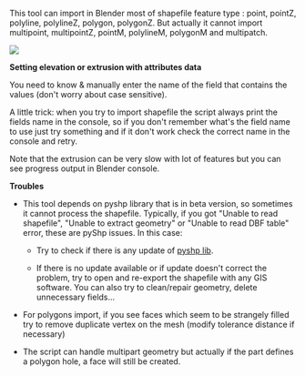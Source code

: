 This tool can import in Blender most of shapefile feature type : point, pointZ, polyline, polylineZ, polygon, polygonZ. But actually it cannot import multipoint, multipointZ, pointM, polylineM, polygonM and multipatch.

![](https://github.com/domlysz/BlenderGIS/raw/master/images/shp_import_options.jpg)

**Setting elevation or extrusion with attributes data**

You need to know & manually enter the name of the field that contains the values (don't worry about case sensitive).

A little trick: when you try to import shapefile the script always print the fields name in the console, so if you don't remember what's the field name to use just try something and if it don't work check the correct name in the console and retry.

Note that the extrusion can be very slow with lot of features but you can see progress output in Blender console.

**Troubles**

* This tool depends on pyshp library that is in beta version, so sometimes it cannot process the shapefile. Typically, if you got "Unable to read shapefile", "Unable to extract geometry" or "Unable to read DBF table" error, these are pyShp issues. In this case:

    * Try to check if there is any update of [pyshp lib](http://code.google.com/p/pyshp/downloads/list).

    * If there is no update available or if update doesn't correct the problem, try to open and re-export the shapefile with any GIS software. You can also try to clean/repair geometry, delete unnecessary fields...

* For polygons import, if you see faces which seem to be strangely filled try to remove duplicate vertex on the mesh (modify tolerance distance if necessary)

* The script can handle multipart geometry but actually if the part defines a polygon hole, a face will still be created.